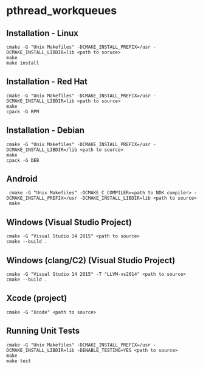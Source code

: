 pthread\_workqueues
===================

Installation - Linux
--------------------

    cmake -G "Unix Makefiles" -DCMAKE_INSTALL_PREFIX=/usr -DCMAKE_INSTALL_LIBDIR=lib <path to soruce>
    make
    make install

Installation - Red Hat
----------------------

    cmake -G "Unix Makefiles" -DCMAKE_INSTALL_PREFIX=/usr -DCMAKE_INSTALL_LIBDIR=lib <path to source>
    make
    cpack -G RPM

Installation - Debian
---------------------

    cmake -G "Unix Makefiles" -DCMAKE_INSTALL_PREFIX=/usr -DCMAKE_INSTALL_LIBDIR=/lib <path to source>
    make
    cpack -G DEB

Android
----------------------

     cmake -G "Unix Makefiles" -DCMAKE_C_COMPILER=<path to NDK compiler> -DCMAKE_INSTALL_PREFIX=/usr -DCMAKE_INSTALL_LIBDIR=lib <path to source>
     make

Windows (Visual Studio Project)
-------------------------------

    cmake -G "Visual Studio 14 2015" <path to source>
    cmake --build .

Windows (clang/C2) (Visual Studio Project)
------------------------------------------

    cmake -G "Visual Studio 14 2015" -T "LLVM-vs2014" <path to source>
    cmake --build .

Xcode (project)
---------------

    cmake -G "Xcode" <path to source>

Running Unit Tests
------------------

    cmake -G "Unix Makefiles" -DCMAKE_INSTALL_PREFIX=/usr -DCMAKE_INSTALL_LIBDIR=lib -DENABLE_TESTING=YES <path to source>
    make
    make test

